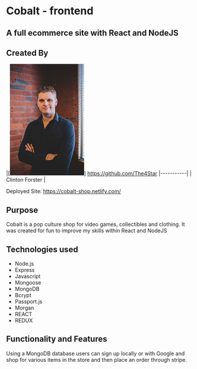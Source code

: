 # Cobalt - frontend
## A full ecommerce site with React and NodeJS

<!-- ![tictactoe gif](./img/tictactoe.gif "Demo gif") -->

## Created By
|[![Clinton Forster](./public/img/clinton_small.jpg)]
https://github.com/The4Star 
|-----------|
| Clinton Forster | 

Deployed Site: https://cobalt-shop.netlify.com/

## Purpose 

Cobalt is a pop culture shop for video games, collectibles and clothing. It was created for fun to improve my skills within React and NodeJS

## Technologies used

* Node.js
* Express
* Javascript 
* Mongoose 
* MongoDB
* Bcrypt
* Passport.js
* Morgan
* REACT
* REDUX

## Functionality and Features

Using a MongoDB database users can sign up locally or with Google and shop for various items in the store and then place an order through stripe. 